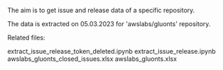 The aim is to get issue and release data of a specific repository. 

The data is extracted on 05.03.2023 for 'awslabs/gluonts' repository. 

Related files: 

extract_issue_release_token_deleted.ipynb
extract_issue_release.ipynb
awslabs_gluonts_closed_issues.xlsx
awslabs_gluonts.xlsx
